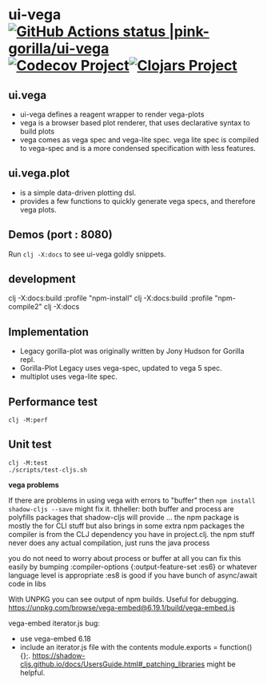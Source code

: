 # ui-vega [![GitHub Actions status |pink-gorilla/ui-vega](https://github.com/pink-gorilla/ui-vega/workflows/CI/badge.svg)](https://github.com/pink-gorilla/ui-vega/actions?workflow=CI)[![Codecov Project](https://codecov.io/gh/pink-gorilla/ui-vega/branch/master/graph/badge.svg)](https://codecov.io/gh/pink-gorilla/ui-vega)[![Clojars Project](https://img.shields.io/clojars/v/org.pinkgorilla/ui-vega.svg)](https://clojars.org/org.pinkgorilla/ui-vega)

## ui.vega
- ui-vega defines a reagent wrapper to render vega-plots
- vega is a browser based plot renderer, that uses declarative syntax to build plots
- vega comes as vega spec and vega-lite spec. vega lite spec is compiled to vega-spec 
and is a more condensed specification with less features.

## ui.vega.plot
- is a simple data-driven plotting dsl.
- provides a few functions to quickly generate vega specs, and
  therefore vega plots.

## Demos  (port : 8080)

Run `clj -X:docs` to see ui-vega goldly snippets. 

## development

clj -X:docs:build :profile "npm-install"
clj -X:docs:build :profile "npm-compile2"
clj -X:docs




## Implementation

- Legacy gorilla-plot was originally written by Jony Hudson for Gorilla repl.
- Gorilla-Plot Legacy uses vega-spec, updated to vega 5 spec.
- multiplot uses vega-lite spec.

## Performance test

```
clj -M:perf
```

## Unit test

```
clj -M:test
./scripts/test-cljs.sh
```

**vega problems**

If there are problems in using vega with errors to "buffer" then `npm install shadow-cljs --save` might fix it.
thheller: both buffer and process are polyfills packages that shadow-cljs will provide ... 
the npm package is mostly the for CLI stuff but also brings in some extra npm packages
the compiler is from the CLJ dependency you have in project.clj.
the npm stuff never does any actual compilation, just runs the java process

you do not need to worry about process or buffer at all
you can fix this easily by bumping 
:compiler-options {:output-feature-set :es6} or whatever language level is appropriate
:es8 is good if you have bunch of async/await code in libs

With UNPKG you can see output of npm builds. Useful for debugging.
https://unpkg.com/browse/vega-embed@6.19.1/build/vega-embed.js

vega-embed iterator.js bug:
- use vega-embed 6.18
- include an iterator.js file with the contents module.exports = function() {};. https://shadow-cljs.github.io/docs/UsersGuide.html#_patching_libraries might be helpful.

